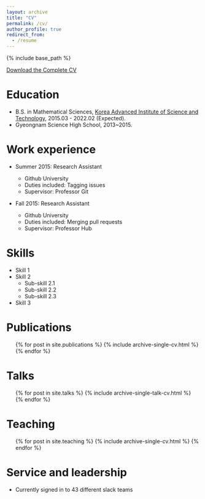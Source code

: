 ```yaml
---
layout: archive
title: "CV"
permalink: /cv/
author_profile: true
redirect_from:
  - /resume
---
```


{% include base_path %}

[Download the Complete CV](/files/CV_Brian.pdf)

Education
======
* B.S. in Mathematical Sciences, [Korea Advanced Institute of Science and Technology](https://www.kaist.ac.kr/en/), 2015.03 - 2022.02 (Expected).
* Gyeongnam Science High School, 2013~2015.


Work experience
======
* Summer 2015: Research Assistant
  * Github University
  * Duties included: Tagging issues
  * Supervisor: Professor Git

* Fall 2015: Research Assistant
  * Github University
  * Duties included: Merging pull requests
  * Supervisor: Professor Hub
  
Skills
======
* Skill 1
* Skill 2
  * Sub-skill 2.1
  * Sub-skill 2.2
  * Sub-skill 2.3
* Skill 3

Publications
======
  <ul>{% for post in site.publications %}
    {% include archive-single-cv.html %}
  {% endfor %}</ul>
  
Talks
======
  <ul>{% for post in site.talks %}
    {% include archive-single-talk-cv.html %}
  {% endfor %}</ul>
  
Teaching
======
  <ul>{% for post in site.teaching %}
    {% include archive-single-cv.html %}
  {% endfor %}</ul>
  
Service and leadership
======
* Currently signed in to 43 different slack teams

